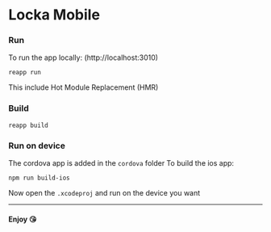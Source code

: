 # Locka Mobile

### Run
To run the app locally: (http://localhost:3010)

```
reapp run
```

This include Hot Module Replacement (HMR)


### Build

```
reapp build
```

### Run on device

The cordova app is added in the `cordova` folder
To build the ios app:

```
npm run build-ios
```

Now open the `.xcodeproj` and run on the device you want

---

#### Enjoy 😘
